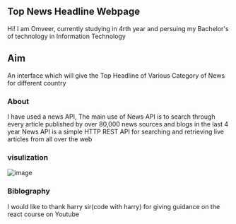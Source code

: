 ## Top News Headline Webpage

Hi! I am Omveer, currently studying in 4rth year and persuing my Bachelor's of technology in Information Technology

## Aim

An interface which will give the Top Headline of Various Category of News for different country

### About

I have used a news API, The main use of News API is to search through every article published by over 80,000 news sources and blogs in the last 4 year
News API is a simple HTTP REST API for searching and retrieving live articles from all over the web
### visulization

![image](https://drive.google.com/file/d/1qdUKBeQkput-3WSB8iOvu7wn1q9KEHhs/view?usp=sharing)

### Biblography
I would like to thank harry sir(code with harry) for giving guidance on the react course on Youtube

